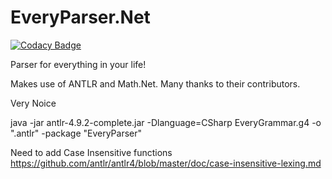 # EveryParser.Net

[![Codacy Badge](https://api.codacy.com/project/badge/Grade/4c746a7333e6433882c4b1ff360a45be)](https://app.codacy.com/gh/AndreasBurbach/EveryParser.Net?utm_source=github.com&utm_medium=referral&utm_content=AndreasBurbach/EveryParser.Net&utm_campaign=Badge_Grade_Settings)

Parser for everything in your life!

Makes use of ANTLR and Math.Net. Many thanks to their contributors.

Very Noice

java -jar antlr-4.9.2-complete.jar -Dlanguage=CSharp EveryGrammar.g4 -o ".antlr" -package "EveryParser"

Need to add Case Insensitive functions
https://github.com/antlr/antlr4/blob/master/doc/case-insensitive-lexing.md